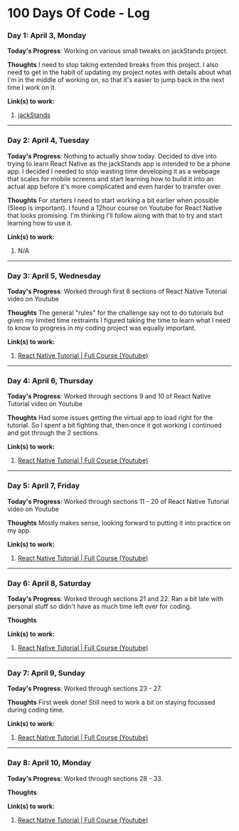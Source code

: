 # 100 Days Of Code - Log

### Day 1: April 3, Monday

**Today's Progress**: Working on various small tweaks on jackStands project.

**Thoughts** I need to stop taking extended breaks from this project.  I also need to get in the habit of updating my project notes with details about what I'm in the middle of working on, so that it's easier to jump back in the next time I work on it.

**Link(s) to work:**
1. [jackStands](https://github.com/rbishop85/jack-stands)

---

### Day 2: April 4, Tuesday

**Today's Progress**: Nothing to actually show today.  Decided to dive into trying to learn React Native as the jackStands app is intended to be a phone app.  I decided I needed to stop wasting time developing it as a webpage that scales for mobile screens and start learning how to build it into an actual app before it's more complicated and even harder to transfer over.

**Thoughts** For starters I need to start working a bit earlier when possible (Sleep is important).  I found a 12hour course on Youtube for React Native that looks promising.  I'm thinking I'll follow along with that to try and start learning how to use it.

**Link(s) to work:**
1. N/A

---

### Day 3: April 5, Wednesday

**Today's Progress**: Worked through first 8 sections of React Native Tutorial video on Youtube

**Thoughts** The general "rules" for the challenge say not to do tutorials but given my limited time restraints I figured taking the time to learn what I need to know to progress in my coding project was equally important.

**Link(s) to work:**
1. [React Native Tutorial | Full Course (Youtube)](https://www.youtube.com/watch?v=YF9NCCOy7P0)

---

### Day 4: April 6, Thursday

**Today's Progress**: Worked through sections 9 and 10 of React Native Tutorial video on Youtube

**Thoughts** Had some issues getting the virtual app to load right for the tutorial.  So I spent a bit fighting that, then once it got working I continued and got through the 2 sections.

**Link(s) to work:**
1. [React Native Tutorial | Full Course (Youtube)](https://www.youtube.com/watch?v=YF9NCCOy7P0)

---

### Day 5: April 7, Friday

**Today's Progress**: Worked through sections 11 - 20 of React Native Tutorial video on Youtube

**Thoughts** Mostly makes sense, looking forward to putting it into practice on my app.

**Link(s) to work:**
1. [React Native Tutorial | Full Course (Youtube)](https://www.youtube.com/watch?v=YF9NCCOy7P0)

---

### Day 6: April 8, Saturday

**Today's Progress**: Worked through sections 21 and 22.  Ran a bit late with personal stuff so didn't have as much time left over for coding.

**Thoughts** 

**Link(s) to work:**
1. [React Native Tutorial | Full Course (Youtube)](https://www.youtube.com/watch?v=YF9NCCOy7P0)

---

### Day 7: April 9, Sunday

**Today's Progress**: Worked through sections 23 - 27.

**Thoughts** First week done!  Still need to work a bit on staying focussed during coding time.

**Link(s) to work:**
1. [React Native Tutorial | Full Course (Youtube)](https://www.youtube.com/watch?v=YF9NCCOy7P0)

---

### Day 8: April 10, Monday

**Today's Progress**: Worked through sections 28 - 33.

**Thoughts** 

**Link(s) to work:**
1. [React Native Tutorial | Full Course (Youtube)](https://www.youtube.com/watch?v=YF9NCCOy7P0)
